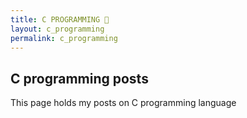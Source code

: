 ```yaml
---
title: C PROGRAMMING 💾
layout: c_programming
permalink: c_programming
---
```


## C programming posts

This page holds my posts on C programming language
